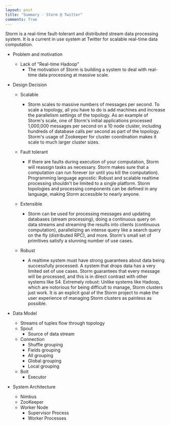 ```yaml
---
layout: post
title: "Summary - Storm @ Twitter"
comments: True
---
```


Storm is a real-time fault-tolerant and distributed stream data processing system. It is a current in use system at Twitter for scalable real-time data computation.

<!-- More -->

* Problem and motivation
  * Lack of "Real-time Hadoop"
    * The motivation of Storm is building a system to deal with real-time data processing at massive scale.

* Design Decision
  * Scalable
    * Storm scales to massive numbers of messages per second. To scale a topology, all you have to do is add machines and increase the parallelism settings of the topology. As an example of Storm's scale, one of Storm's initial applications processed 1,000,000 messages per second on a 10 node cluster, including hundreds of database calls per second as part of the topology. Storm's usage of Zookeeper for cluster coordination makes it scale to much larger cluster sizes.

  * Fault tolerant
    * If there are faults during execution of your computation, Storm will reassign tasks as necessary. Storm makes sure that a computation can run forever (or until you kill the computation).
    Programming language agnostic: Robust and scalable realtime processing shouldn't be limited to a single platform. Storm topologies and processing components can be defined in any language, making Storm accessible to nearly anyone.

  * Extensible
    * Storm can be used for processing messages and updating databases (stream processing), doing a continuous query on data streams and streaming the results into clients (continuous computation), parallelizing an intense query like a search query on the fly (distributed RPC), and more. Storm's small set of primitives satisfy a stunning number of use cases.
    
  * Robust
    * A realtime system must have strong guarantees about data being successfully processed. A system that drops data has a very limited set of use cases. Storm guarantees that every message will be processed, and this is in direct contrast with other systems like S4.
    Extremely robust: Unlike systems like Hadoop, which are notorious for being difficult to manage, Storm clusters just work. It is an explicit goal of the Storm project to make the user experience of managing Storm clusters as painless as possible.

* Data Model
  * Streams of tuples flow through topology
  * Spout
    * Source of data stream
  * Connection
    * Shuffle grouping
    * Fields grouping
    * All grouping
    * Global grouping
    * Local grouping
  * Bolt
    * Executor

* System Architecture
  * Nimbus
  * ZooKeeper
  * Worker Node
    * Supervisor Process
    * Worker Processes

